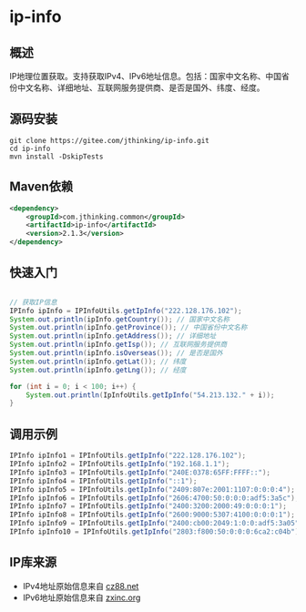 # ip-info

## 概述

IP地理位置获取。支持获取IPv4、IPv6地址信息。包括：国家中文名称、中国省份中文名称、详细地址、互联网服务提供商、是否是国外、纬度、经度。

## 源码安装

```shell
git clone https://gitee.com/jthinking/ip-info.git
cd ip-info
mvn install -DskipTests
```

## Maven依赖

```xml
<dependency>
    <groupId>com.jthinking.common</groupId>
    <artifactId>ip-info</artifactId>
    <version>2.1.3</version>
</dependency>
```

## 快速入门

```java

// 获取IP信息
IPInfo ipInfo = IPInfoUtils.getIpInfo("222.128.176.102");
System.out.println(ipInfo.getCountry()); // 国家中文名称
System.out.println(ipInfo.getProvince()); // 中国省份中文名称
System.out.println(ipInfo.getAddress()); // 详细地址
System.out.println(ipInfo.getIsp()); // 互联网服务提供商
System.out.println(ipInfo.isOverseas()); // 是否是国外
System.out.println(ipInfo.getLat()); // 纬度
System.out.println(ipInfo.getLng()); // 经度

for (int i = 0; i < 100; i++) {
    System.out.println(IpInfoUtils.getIpInfo("54.213.132." + i));
}

```

## 调用示例

```java
IPInfo ipInfo1 = IPInfoUtils.getIpInfo("222.128.176.102");
IPInfo ipInfo2 = IPInfoUtils.getIpInfo("192.168.1.1");
IPInfo ipInfo3 = IPInfoUtils.getIpInfo("240E:0378:65FF:FFFF::");
IPInfo ipInfo4 = IPInfoUtils.getIpInfo("::1");
IPInfo ipInfo5 = IPInfoUtils.getIpInfo("2409:807e:2001:1107:0:0:0:4");
IPInfo ipInfo6 = IPInfoUtils.getIpInfo("2606:4700:50:0:0:0:adf5:3a5c");
IPInfo ipInfo7 = IPInfoUtils.getIpInfo("2400:3200:2000:49:0:0:0:1");
IPInfo ipInfo8 = IPInfoUtils.getIpInfo("2600:9000:5307:4100:0:0:0:1");
IPInfo ipInfo9 = IPInfoUtils.getIpInfo("2400:cb00:2049:1:0:0:adf5:3a05");
IPInfo ipInfo10 = IPInfoUtils.getIpInfo("2803:f800:50:0:0:0:6ca2:c04b");
```

## IP库来源

- IPv4地址原始信息来自 [cz88.net](http://www.cz88.net/ip/)
- IPv6地址原始信息来自 [zxinc.org](http://ip.zxinc.org/)